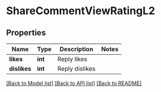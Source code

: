 # ShareCommentViewRatingL2

## Properties
Name | Type | Description | Notes
------------ | ------------- | ------------- | -------------
**likes** | **int** | Reply likes | 
**dislikes** | **int** | Reply dislikes | 

[[Back to Model list]](../README.md#documentation-for-models) [[Back to API list]](../README.md#documentation-for-api-endpoints) [[Back to README]](../README.md)


